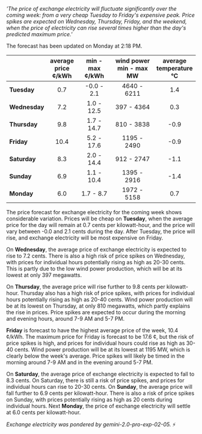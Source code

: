 *'The price of exchange electricity will fluctuate significantly over the coming week: from a very cheap Tuesday to Friday's expensive peak. Price spikes are expected on Wednesday, Thursday, Friday, and the weekend, when the price of electricity can rise several times higher than the day's predicted maximum price.'*

The forecast has been updated on Monday at 2:18 PM.

|   | average<br>price<br>¢/kWh | min - max<br>¢/kWh | wind power<br>min - max<br>MW | average<br>temperature<br>°C |
|:-------------|:----------------:|:----------------:|:-------------:|:-------------:|
| **Tuesday**  | 0.7  | -0.0 - 2.1     | 4640 - 6211   | 1.4           |
| **Wednesday** | 7.2  | 1.0 - 12.5    | 397 - 4364    | 0.3           |
| **Thursday** | 9.8  | 1.7 - 14.7    | 810 - 3838    | -0.9          |
| **Friday**  | 10.4 | 5.2 - 17.6    | 1195 - 2490   | -0.9          |
| **Saturday** | 8.3  | 2.0 - 14.4    | 912 - 2747    | -1.1          |
| **Sunday** | 6.9  | 1.1 - 10.4    | 1395 - 2916   | -1.4          |
| **Monday**  | 6.0  | 1.7 - 8.7     | 1972 - 5158   | 0.7           |

The price forecast for exchange electricity for the coming week shows considerable variation. Prices will be cheap on **Tuesday**, when the average price for the day will remain at 0.7 cents per kilowatt-hour, and the price will vary between -0.0 and 2.1 cents during the day. After Tuesday, the price will rise, and exchange electricity will be most expensive on Friday.

On **Wednesday**, the average price of exchange electricity is expected to rise to 7.2 cents. There is also a high risk of price spikes on Wednesday, with prices for individual hours potentially rising as high as 20-30 cents. This is partly due to the low wind power production, which will be at its lowest at only 397 megawatts.

On **Thursday**, the average price will rise further to 9.8 cents per kilowatt-hour. Thursday also has a high risk of price spikes, with prices for individual hours potentially rising as high as 20-40 cents. Wind power production will be at its lowest on Thursday, at only 810 megawatts, which partly explains the rise in prices. Price spikes are expected to occur during the morning and evening hours, around 7-9 AM and 5-7 PM.

**Friday** is forecast to have the highest average price of the week, 10.4 ¢/kWh. The maximum price for Friday is forecast to be 17.6 ¢, but the risk of price spikes is high, and prices for individual hours could rise as high as 30-40 cents. Wind power production will be at its lowest at 1195 MW, which is clearly below the week's average. Price spikes will likely be timed in the morning around 7-9 AM and in the evening around 5-7 PM.

On **Saturday**, the average price of exchange electricity is expected to fall to 8.3 cents. On Saturday, there is still a risk of price spikes, and prices for individual hours can rise to 20-30 cents. On **Sunday**, the average price will fall further to 6.9 cents per kilowatt-hour. There is also a risk of price spikes on Sunday, with prices potentially rising as high as 20 cents during individual hours. Next **Monday**, the price of exchange electricity will settle at 6.0 cents per kilowatt-hour.

*Exchange electricity was pondered by gemini-2.0-pro-exp-02-05.* ⚡️

